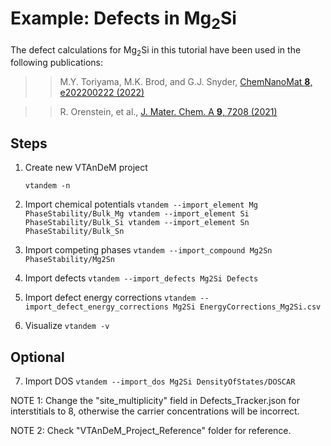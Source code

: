 # Example: Defects in Mg<sub>2</sub>Si

The defect calculations for Mg<sub>2</sub>Si in this tutorial have been used in the following publications:

>> M.Y. Toriyama, M.K. Brod, and G.J. Snyder,
   [ChemNanoMat **8**, e202200222 (2022)](https://doi.org/10.1002/cnma.202200222)

>> R. Orenstein, et al.,
   [J. Mater. Chem. A **9**, 7208 (2021)](https://doi.org/10.1039/D1TA00115A)


## Steps

1. Create new VTAnDeM project
	```
	vtandem -n
	```

2. Import chemical potentials
		```
		vtandem --import_element Mg PhaseStability/Bulk_Mg
		vtandem --import_element Si PhaseStability/Bulk_Si
		vtandem --import_element Sn PhaseStability/Bulk_Sn
		```

3. Import competing phases
		```
		vtandem --import_compound Mg2Sn PhaseStability/Mg2Sn
		```

4. Import defects
		```
		vtandem --import_defects Mg2Si Defects
		```

5. Import defect energy corrections
		```
		vtandem --import_defect_energy_corrections Mg2Si EnergyCorrections_Mg2Si.csv
		```

6. Visualize
		```
		vtandem -v
		```

## Optional

7. Import DOS
		```
		vtandem --import_dos Mg2Si DensityOfStates/DOSCAR
		```

NOTE 1: Change the "site_multiplicity" field in Defects_Tracker.json for interstitials to 8, otherwise the carrier concentrations will be incorrect.

NOTE 2: Check "VTAnDeM_Project_Reference" folder for reference.

